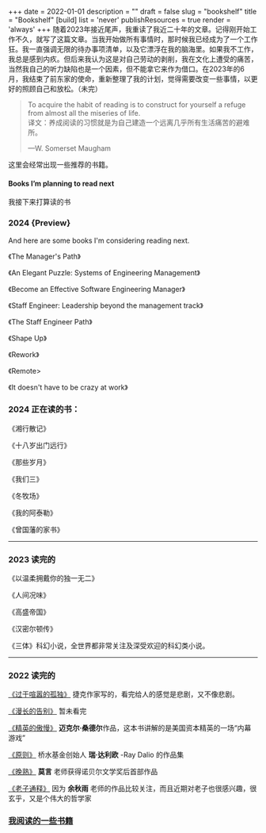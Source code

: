 +++
date = 2022-01-01
description = ""
draft = false
slug = "bookshelf"
title = "Bookshelf"
[build]
  list = 'never'
  publishResources = true
  render = 'always'
+++
随着2023年接近尾声，我重读了我近二十年的文章。记得刚开始工作不久，就写了这篇文章。当我开始做所有事情时，那时候我已经成为了一个工作狂。我一直强调无限的待办事项清单，以及它漂浮在我的脑海里。如果我不工作，我总是感到内疚。但后来我认为这是对自己劳动的剥削，我在文化上遭受的痛苦，当然我自己的听力缺陷也是一个因素，但不能拿它来作为借口。在2023年的6月，我结束了前东家的使命，重新整理了我的计划，觉得需要改变一些事情，以更好的照顾自己和放松。（未完）

<blockquote class="huge bound">
    <p>To acquire the habit of reading is to construct for yourself a refuge from almost all the miseries of life.<br >译文：养成阅读的习惯就是为自己建造一个远离几乎所有生活痛苦的避难所。</p>
    <span class="author">—W. Somerset Maugham</span>
</blockquote>

这里会经常出现一些推荐的书籍。

#### Books I’m planning to read next  
我接下来打算读的书
### 2024 {Preview}

And here are some books I'm considering reading next. 

《The Manager's Path》

《An Elegant Puzzle: Systems of Engineering Management》

《Become an Effective Software Engineering Manager》

《Staff Engineer: Leadership beyond the management track》

《The Staff Engineer Path》

《Shape Up》

《Rework》

《Remote>

《It doesn't have to be crazy at work》

### 2024 正在读的书：

《湘行散记》

《十八岁出门远行》

《那些岁月》

《我们三》

《冬牧场》

《我的阿泰勒》

《曾国藩的家书》

---

### 2023 读完的

《以温柔拥戴你的独一无二》  

《人间况味》  

《高盛帝国》

《汉密尔顿传》

《三体》科幻小说，全世界都非常关注及深受欢迎的科幻类小说。

---

### 2022 读完的

[《过于喧嚣的孤独》](https://book.douban.com/subject/26220767/) 捷克作家写的，看完给人的感觉是悲剧，又不像悲剧。

[《漫长的告别》](https://book.douban.com/subject/34970873/?ref=koojiafeng.com) 暂未看完

[《精英的傲慢》](https://book.douban.com/subject/35586814/?ref=koojiafeng.com) **迈克尔·桑德尔**作品，这本书讲解的是美国资本精英的一场“内幕游戏”

[《原则》](https://book.douban.com/subject/27608239/?ref=koojiafeng.com) 桥水基金创始人 **瑞·达利欧** -Ray Dalio 的作品集

[《晚熟》](https://book.douban.com/subject/35141940/?ref=koojiafeng.com) **莫言** 老师获得诺贝尔文学奖后首部作品

[《老子通释》](https://book.douban.com/subject/35392918/?ref=koojiafeng.com) 因为 **余秋雨** 老师的作品比较关注，而且近期对老子也很感兴趣，很玄乎，又是个伟大的哲学家

### [我阅读的一些书籍](https://koojiafeng.notion.site/0f22652723074a36aa624cba37bdff3e?v=942c82bc16a1493ebb820368a76ba5d7&ref=koojiafeng.com)
<!--more-->
